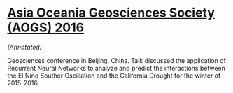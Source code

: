 [Asia Oceania Geosciences Society (AOGS) 2016](aogs-2016/RNN_ElNino_Drought-AOGS2016.pptx "Asia Oceania Geosciences Society (AOGS) 2016")
=========================================================================================================================================

*(Annotated)*

Geosciences conference in Beijing, China. Talk discussed the application
of Recurrent Neural Networks to analyze and predict the interactions
between the El Nino Souther Oscillation and the California Drought for
the winter of 2015-2016.
